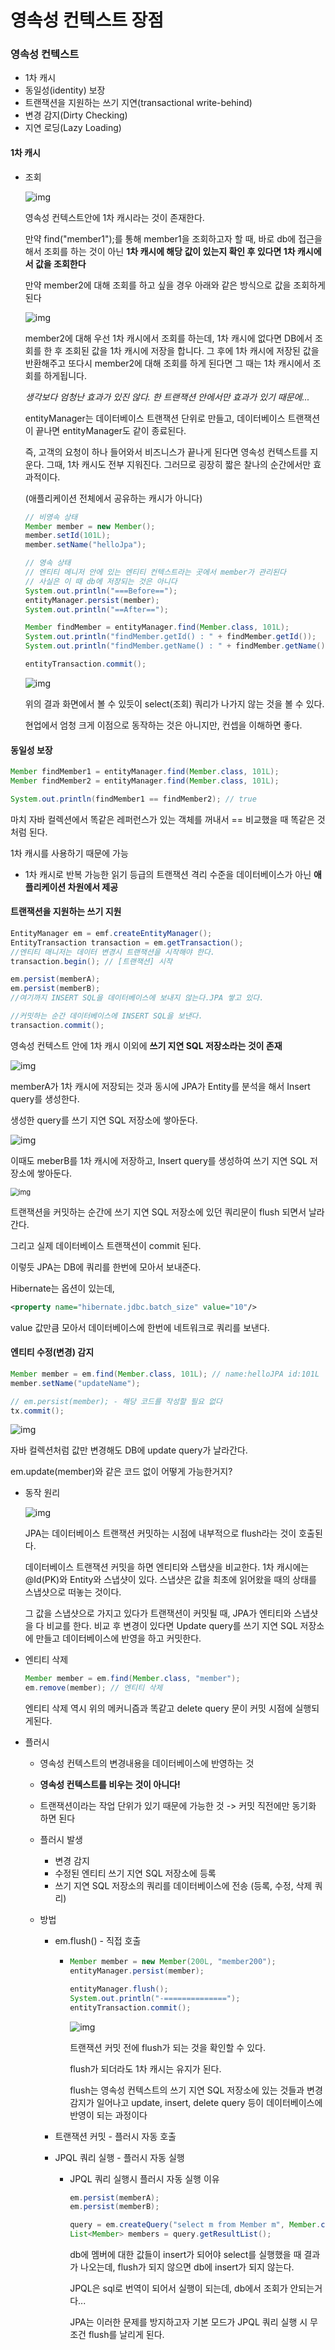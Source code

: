 # 영속성 컨텍스트 장점

### 영속성 컨텍스트

- 1차 캐시
- 동일성(identity) 보장
- 트랜잭션을 지원하는 쓰기 지연(transactional write-behind)
- 변경 감지(Dirty Checking)
- 지연 로딩(Lazy Loading)



#### 1차 캐시

- 조회

  ![img](https://lh5.googleusercontent.com/5dN3esSZMUSJqTncUevjVbYjCRVcEBWRVKBgm9aUN_x-Y9QtpIWRsoXVfDhBRaBeb4uGM7cbJADJThN7PX3mmwDycYOTCBNs1hCLdZdAjtfwq7afiauazoRLWzWgYETgOk8vwnC5)

  영속성 컨텍스트안에 1차 캐시라는 것이 존재한다.

  만약 find("member1");를 통해 member1을 조회하고자 할 때, 바로 db에 접근을 해서 조회를 하는 것이 아닌 **1차 캐시에 해당 값이 있는지 확인 후 있다면 1차 캐시에서 값을 조회한다**

  

  만약 member2에 대해 조회를 하고 싶을 경우 아래와 같은 방식으로 값을 조회하게 된다

  ![img](https://lh3.googleusercontent.com/lwoNJKSzfdBUgWyIAZDN-fVMrDtowJdfs_zjmzk7Q20F0n-6pnHbUcnsmmueUdiUskbPAMTjWEHxWVDtue34FFUVBt9z-doT4XlGHamyP6rpSrDzfkv8FZt-UwX82wc7WHxY1LSv)

  member2에 대해 우선 1차 캐시에서 조회를 하는데, 1차 캐시에 없다면 DB에서 조회를 한 후 조회된 값을 1차 캐시에 저장을 합니다. 그 후에 1차 캐시에 저장된 값을 반환해주고 또다시 member2에 대해 조회를 하게 된다면 그 때는 1차 캐시에서 조회를 하게됩니다.

  

  *생각보다 엄청난 효과가 있진 않다. 한 트랜잭션 안에서만 효과가 있기 때문에...* 

  

  entityManager는 데이터베이스 트랜잭션 단위로 만들고, 데이터베이스 트랜잭션이 끝나면 entityManager도 같이 종료된다. 

  즉, 고객의 요청이 하나 들어와서 비즈니스가 끝나게 된다면 영속성 컨텍스트를 지운다. 그때, 1차 캐시도 전부 지워진다. 그러므로 굉장히 짧은 찰나의 순간에서만 효과적이다.

  (애플리케이션 전체에서 공유하는 캐시가 아니다)


  ```java
  // 비영속 상태
  Member member = new Member();
  member.setId(101L);
  member.setName("helloJpa");
  
  // 영속 상태
  // 엔티티 메니저 안에 있는 엔티티 컨텍스트라는 곳에서 member가 관리된다
  // 사실은 이 때 db에 저장되는 것은 아니다
  System.out.println("===Before==");
  entityManager.persist(member);
  System.out.println("==After==");
  
  Member findMember = entityManager.find(Member.class, 101L);
  System.out.println("findMember.getId() : " + findMember.getId());
  System.out.println("findMember.getName() : " + findMember.getName());
  
  entityTransaction.commit();
  ```

  ![img](https://lh5.googleusercontent.com/O-1Xi0GTErIS5hu-1C4Mt4PJqlM6hGYi6gPyfFtwK7vBd_9aLprpO0YQGNSgwDZKJPQLyszp_xRcWFreHuqvXIwhkuPidwLpWf6tmh126segi17iiHSpSbb92A0UluT6MTeutfsn)

  위의 결과 화면에서 볼 수 있듯이 select(조회) 쿼리가 나가지 않는 것을 볼 수 있다.

  현업에서 엄청 크게 이점으로 동작하는 것은 아니지만, 컨셉을 이해하면 좋다.



#### 동일성 보장

```java
Member findMember1 = entityManager.find(Member.class, 101L);
Member findMember2 = entityManager.find(Member.class, 101L);

System.out.println(findMember1 == findMember2); // true
```

마치 자바 컬렉션에서 똑같은 레퍼런스가 있는 객체를 꺼내서 == 비교했을 때 똑같은 것처럼 된다.

1차 캐시를 사용하기 때문에 가능

- 1차 캐시로 반복 가능한 읽기 등급의 트랜잭션 격리 수준을 데이터베이스가 아닌 **애플리케이션 차원에서 제공**



#### 트랜잭션을 지원하는 쓰기 지원

```java
EntityManager em = emf.createEntityManager();
EntityTransaction transaction = em.getTransaction();
//엔티티 매니저는 데이터 변경시 트랜잭션을 시작해야 한다.
transaction.begin(); // [트랜잭션] 시작

em.persist(memberA);
em.persist(memberB);
//여기까지 INSERT SQL을 데이터베이스에 보내지 않는다.JPA 쌓고 있다.

//커밋하는 순간 데이터베이스에 INSERT SQL을 보낸다.
transaction.commit(); 
```

영속성 컨텍스트 안에 1차 캐시 이외에 **쓰기 지연 SQL 저장소라는 것이  존재**

![img](https://lh4.googleusercontent.com/b5nROPe3elctCEOHSGNq3V3NhW-mJdn6fP98sBfKqfFRQrfzY2G6PE3MC7ibi5XuKyUqCYH7S8t1W4oOOJqsjzZ1Uu_6Tx8O5X7PPMSYMCJsgtrH6aNS8QxJMyFgCxec0TZ0ktD6)

memberA가 1차 캐시에 저장되는 것과 동시에 JPA가 Entity를 분석을 해서 Insert query를 생성한다.

생성한 query를 쓰기 지연 SQL 저장소에 쌓아둔다.

![img](https://lh6.googleusercontent.com/lGGdE1oa52yJiCfLCQXoc-ccXrIjdiO63Qe6pUMxPOUQ2AwXw4TWhzTpiZhZYJi7u6EaIq719Qd03D6RTwPq9z6j8muevHHaofHBFHDE46vMglqHV2D-WK52EBu1rfDAVCFyiyF7)

이때도 meberB를 1차 캐시에 저장하고, Insert query를 생성하여 쓰기 지연 SQL 저장소에 쌓아둔다.

<img src="https://lh3.googleusercontent.com/C5K2ur-WXxVlXiJxSWurky6lFOZ0aBpggrlkFx5tFcyVtu7TiRcV0JcgURQpvOduISJcCaaj0qaQflJLNUxhBTBb9l8Hrki5QMfc3Q6Cm4G-ZwFjlbEvfRm_0VwFQW5XGUAg1oaH" alt="img" style="zoom:80%;" />

트랜잭션을 커밋하는 순간에 쓰기 지연 SQL 저장소에 있던 쿼리문이 flush 되면서 날라간다.

그리고 실제 데이터베이스 트랜잭션이 commit 된다.

이렇듯 JPA는 DB에 쿼리를 한번에 모아서 보내준다.

Hibernate는 옵션이 있는데,  

```xml
<property name="hibernate.jdbc.batch_size" value="10"/>
```

value 값만큼 모아서 데이터베이스에 한번에 네트워크로 쿼리를 보낸다. 



#### 엔티티 수정(변경) 감지

```java
Member member = em.find(Member.class, 101L); // name:helloJPA id:101L
member.setName("updateName");

// em.persist(member); - 해당 코드를 작성할 필요 없다
tx.commit();
```

![img](https://lh5.googleusercontent.com/ZLYcYQxf1VN0Xiz38nq8LyLZlh-34QXFPBGE-oV2lBUYPQo02-sj0wJnMDuAea2YeDgK2MDSIiQJ99vazu_b-EYQHNXL3BD-8aHGoMec9Ke2OFyaY4ezYkTrMrKM-S1UNKiTNY3Q)

자바 컬렉션처럼 값만 변경해도 DB에 update query가 날라간다.

em.update(member)와 같은 코드 없이 어떻게 가능한거지?

- 동작 원리

  ![img](https://lh4.googleusercontent.com/wa1rIj7yhLJf5XPV42f7vOu0BzX1miCpvpU11lNfJj4KnTYJ6UB5b3QZB19jjAh3a3xV5TN2-gcguHcB_Cddpv_fVt2wuIhYExIB13ttgH6EOtyQm67CVlFmbLMHYHEXKzZBBdnn)

  JPA는 데이터베이스 트랜잭션 커밋하는 시점에 내부적으로 flush라는 것이 호출된다.

  데이터베이스 트랜잭션 커밋을 하면 엔티티와 스탭샷을 비교한다. 1차 캐시에는 @Id(PK)와 Entity와 스냅샷이 있다. 스냅샷은 값을 최초에 읽어왔을 때의 상태를 스냅샷으로 떠놓는 것이다.

  그 값을 스냅샷으로 가지고 있다가 트랜잭션이 커밋될 때, JPA가 엔티티와 스냅샷을 다 비교를 한다. 비교 후 변경이 있다면 Update query를 쓰기 지연 SQL 저장소에 만들고 데이터베이스에 반영을 하고 커밋한다.



- 엔티티 삭제

  ```java
  Member member = em.find(Member.class, "member");
  em.remove(member); // 엔티티 삭제
  ```

  엔티티 삭제 역시 위의 메커니즘과 똑같고 delete query 문이 커밋 시점에 실행되게된다.



- 플러시

  - 영속성 컨텍스트의 변경내용을 데이터베이스에 반영하는 것

  - **영속성 컨텍스트를 비우는 것이 아니다!**

  - 트랜잭션이라는 작업 단위가 있기 때문에 가능한 것 -> 커밋 직전에만 동기화 하면 된다

  - 플러시 발생

    - 변경 감지
    - 수정된 엔티티 쓰기 지연 SQL 저장소에 등록
    - 쓰기 지연 SQL 저장소의 쿼리를 데이터베이스에 전송
      (등록, 수정, 삭제 쿼리)

  - 방법

    - em.flush() - 직접 호출

      - ```java
        Member member = new Member(200L, "member200");
        entityManager.persist(member);
        
        entityManager.flush();
        System.out.println("-==============");
        entityTransaction.commit();
        ```

        ![img](https://lh4.googleusercontent.com/1uzRHiiJ0jBsXXG2vWQmq9k_VchccWGG5ttDD5izMoyJ9DsLKKDV_ftoE3SI3R-a6kIC82T8Bz_t8hmk62Za1NyNRkd-coMfSvP6NXW6alt11vvozyDlps01bHnR_dKl5qoZTj7Z)

        트랜잭션 커밋 전에 flush가 되는 것을 확인할 수 있다.

        flush가 되더라도 1차 캐시는 유지가 된다.

        flush는 영속성 컨텍스트의 쓰기 지연 SQL 저장소에 있는 것들과 변경 감지가 일어나고 update, insert, delete query 등이 데이터베이스에 반영이 되는 과정이다
      
    - 트랜잭션 커밋 - 플러시 자동 호출
      
    - JPQL 쿼리 실행 - 플러시 자동 실행 

      - JPQL 쿼리 실행시 플러시 자동 실행 이유

        ```java
        em.persist(memberA);
        em.persist(memberB);
        
        query = em.createQuery("select m from Member m", Member.class);
        List<Member> members = query.getResultList();
        ```
    
        db에 멤버에 대한 값들이 insert가 되어야 select를 실행했을 때 결과가 나오는데, flush가 되지 않으면 db에 insert가 되지 않는다. 

        JPQL은 sql로 번역이 되어서 실행이 되는데, db에서 조회가 안되는거다...

        JPA는 이러한 문제를 방지하고자 기본 모드가 JPQL 쿼리 실행 시 무조건 flush를 날리게 된다.

        

  

  

  

